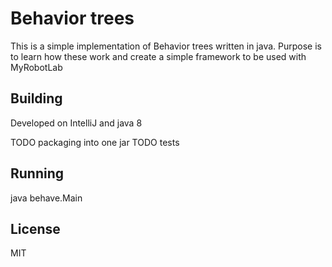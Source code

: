 # Behavior trees
This is a simple implementation of Behavior trees written in java. Purpose is to learn how these work and create a simple framework to be used with MyRobotLab 

## Building
Developed on IntelliJ and java 8

TODO packaging into one jar
TODO tests

## Running
java behave.Main

## License
MIT

